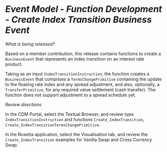 # *Event Model - Function Development - Create Index Transition Business Event*

_What is being released?_

Based on a member contribution, this release contains functions to create a `BusinessEvent` that represents an index transition on an interest rate product.  

Taking as an input `IndexTransitionInstruction`, the function creates a `BusinessEvent` that comprises a `TermsChangePrimitive` containing the update to the floating rate index and any spread adjustment, and also, optionally, a `TransferPrimitive`, for any required value settlement (cash transfer).  The function does not support adjustment to a spread schedule yet.

_Review directions_

In the CDM Portal, select the Textual Browser, and review type `IndexTransitionInstruction` and functions `Create_IndexTransition`, `Create_IndexTransitionTermsChangePrimitive`.

In the Rosetta application, select the Visualisation tab, and review the `Create_IndexTransition` examples for Vanilla Swap and Cross Currency Swap.
